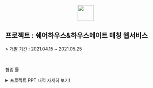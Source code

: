<p align="center"><img src="https://0905cjw.github.io/seoulmate_logo.png" height="50px"/></p>
<h2>프로젝트 : 쉐어하우스&하우스메이트 매칭 웹서비스</h2>
<p>> 개발 기간 : 2021.04.15 ~ 2021.05.25</p>
<br/>
<p>협업 툴</p>
<details>
  <summary>프로젝트 PPT 내역 자세히 보기! </summary>
  <img src="https://0905cjw.github.io/seoulmate/seoulmate01.jpg" width="100%"/>
  <img src="https://0905cjw.github.io/seoulmate/seoulmate02.jpg" width="100%"/>
  <img src="https://0905cjw.github.io/seoulmate/seoulmate03.jpg" width="100%"/>
  <img src="https://0905cjw.github.io/seoulmate/seoulmate04.jpg" width="100%"/>
  <img src="https://0905cjw.github.io/seoulmate/seoulmate05.jpg" width="100%"/>
  <img src="https://0905cjw.github.io/seoulmate/seoulmate06.jpg" width="100%"/>
  <img src="https://0905cjw.github.io/seoulmate/seoulmate07.jpg" width="100%"/>
  <img src="https://0905cjw.github.io/seoulmate/seoulmate08.jpg" width="100%"/>
  <img src="https://0905cjw.github.io/seoulmate/seoulmate09.jpg" width="100%"/>
  <img src="https://0905cjw.github.io/seoulmate/seoulmate10.jpg" width="100%"/>
  <img src="https://0905cjw.github.io/seoulmate/seoulmate11.jpg" width="100%"/>
  <img src="https://0905cjw.github.io/seoulmate/seoulmate12.jpg" width="100%"/>
  <img src="https://0905cjw.github.io/seoulmate/seoulmate13.jpg" width="100%"/>
  <img src="https://0905cjw.github.io/seoulmate/seoulmate14.jpg" width="100%"/>
  <img src="https://0905cjw.github.io/seoulmate/seoulmate15.jpg" width="100%"/>
  <img src="https://0905cjw.github.io/seoulmate/seoulmate16.jpg" width="100%"/>
  <img src="https://0905cjw.github.io/seoulmate/seoulmate17.jpg" width="100%"/>
  <img src="https://0905cjw.github.io/seoulmate/seoulmate18.jpg" width="100%"/>
  <img src="https://0905cjw.github.io/seoulmate/seoulmate19.jpg" width="100%"/>
  <img src="https://0905cjw.github.io/seoulmate/seoulmate20.jpg" width="100%"/>
  <img src="https://0905cjw.github.io/seoulmate/seoulmate21.jpg" width="100%"/>
  <img src="https://0905cjw.github.io/seoulmate/seoulmate22.jpg" width="100%"/>
  <img src="https://0905cjw.github.io/seoulmate/seoulmate23.jpg" width="100%"/>
  <img src="https://0905cjw.github.io/seoulmate/seoulmate24.jpg" width="100%"/>
  <img src="https://0905cjw.github.io/seoulmate/seoulmate25.jpg" width="100%"/>
  <img src="https://0905cjw.github.io/seoulmate/seoulmate26.jpg" width="100%"/>
  <img src="https://0905cjw.github.io/seoulmate/seoulmate27.jpg" width="100%"/>
  <img src="https://0905cjw.github.io/seoulmate/seoulmate28.jpg" width="100%"/>
  <img src="https://0905cjw.github.io/seoulmate/seoulmate29.jpg" width="100%"/>
  <img src="https://0905cjw.github.io/seoulmate/seoulmate30.jpg" width="100%"/>
  <img src="https://0905cjw.github.io/seoulmate/seoulmate31.jpg" width="100%"/>
  <img src="https://0905cjw.github.io/seoulmate/seoulmate32.jpg" width="100%"/>
  <img src="https://0905cjw.github.io/seoulmate/seoulmate33.jpg" width="100%"/>
  <img src="https://0905cjw.github.io/seoulmate/seoulmate34.jpg" width="100%"/>
  <img src="https://0905cjw.github.io/seoulmate/seoulmate35.jpg" width="100%"/>
  <img src="https://0905cjw.github.io/seoulmate/seoulmate36.jpg" width="100%"/>
  <img src="https://0905cjw.github.io/seoulmate/seoulmate37.jpg" width="100%"/>
  <img src="https://0905cjw.github.io/seoulmate/seoulmate38.jpg" width="100%"/>
  <img src="https://0905cjw.github.io/seoulmate/seoulmate39.jpg" width="100%"/>
  <img src="https://0905cjw.github.io/seoulmate/seoulmate40.jpg" width="100%"/>
  <img src="https://0905cjw.github.io/seoulmate/seoulmate41.jpg" width="100%"/>
  <img src="https://0905cjw.github.io/seoulmate/seoulmate42.jpg" width="100%"/>
  <img src="https://0905cjw.github.io/seoulmate/seoulmate43.jpg" width="100%"/>
  <img src="https://0905cjw.github.io/seoulmate/seoulmate44.jpg" width="100%"/>
  <img src="https://0905cjw.github.io/seoulmate/seoulmate45.jpg" width="100%"/>
  <img src="https://0905cjw.github.io/seoulmate/seoulmate46.jpg" width="100%"/>
  <img src="https://0905cjw.github.io/seoulmate/seoulmate47.jpg" width="100%"/>
  <img src="https://0905cjw.github.io/seoulmate/seoulmate48.jpg" width="100%"/>
  <img src="https://0905cjw.github.io/seoulmate/seoulmate49.jpg" width="100%"/>
  <img src="https://0905cjw.github.io/seoulmate/seoulmate50.jpg" width="100%"/>
  <img src="https://0905cjw.github.io/seoulmate/seoulmate51.jpg" width="100%"/>
  <img src="https://0905cjw.github.io/seoulmate/seoulmate52.jpg" width="100%"/>
  <img src="https://0905cjw.github.io/seoulmate/seoulmate53.jpg" width="100%"/>
  <img src="https://0905cjw.github.io/seoulmate/seoulmate54.jpg" width="100%"/>
  <img src="https://0905cjw.github.io/seoulmate/seoulmate55.jpg" width="100%"/>
  <img src="https://0905cjw.github.io/seoulmate/seoulmate56.jpg" width="100%"/>
  <img src="https://0905cjw.github.io/seoulmate/seoulmate57.jpg" width="100%"/>
  <img src="https://0905cjw.github.io/seoulmate/seoulmate58.jpg" width="100%"/>
  <img src="https://0905cjw.github.io/seoulmate/seoulmate59.jpg" width="100%"/>
  <img src="https://0905cjw.github.io/seoulmate/seoulmate60.jpg" width="100%"/>
  <img src="https://0905cjw.github.io/seoulmate/seoulmate61.jpg" width="100%"/>
  <img src="https://0905cjw.github.io/seoulmate/seoulmate62.jpg" width="100%"/>
</details>
<br/>

